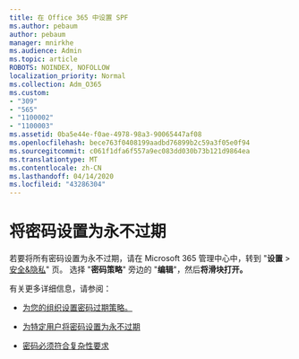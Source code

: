 ```yaml
---
title: 在 Office 365 中设置 SPF
ms.author: pebaum
author: pebaum
manager: mnirkhe
ms.audience: Admin
ms.topic: article
ROBOTS: NOINDEX, NOFOLLOW
localization_priority: Normal
ms.collection: Adm_O365
ms.custom:
- "309"
- "565"
- "1100002"
- "1100003"
ms.assetid: 0ba5e44e-f0ae-4978-98a3-90065447af08
ms.openlocfilehash: bece763f0408199aadbd76899b2c59a3f05e0f94
ms.sourcegitcommit: c061f1dfa6f557a9ec083dd030b73b121d9864ea
ms.translationtype: MT
ms.contentlocale: zh-CN
ms.lasthandoff: 04/14/2020
ms.locfileid: "43286304"
---
```

# <a name="set-passwords-to-never-expire"></a>将密码设置为永不过期

若要将所有密码设置为永不过期，请在 Microsoft 365 管理中心中，转到 "**设置** > [安全&amp;隐私](https://portal.office.com/adminportal/home#/settings/security)" 页。 选择 "**密码策略**" 旁边的 "**编辑**"，然后**将滑块打开。**
  
有关更多详细信息，请参阅： 

- [为您的组织设置密码过期策略。](https://docs.microsoft.com/office365/admin/manage/set-password-expiration-policy)
  
- [为特定用户将密码设置为永不过期](https://docs.microsoft.com/office365/admin/add-users/set-password-to-never-expire)

- [密码必须符合复杂性要求](https://docs.microsoft.com/windows/security/threat-protection/security-policy-settings/password-must-meet-complexity-requirements)
  